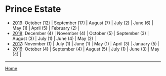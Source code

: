 # Prince Estate

  * [2019](./prince-estate-2019.md): 
      October (12) | 
      September (17) | 
      August (7) | 
      July (2) | 
      June (6) | 
      May (1) | 
      April (5) | 
      February (2) | 
  * [2018](./prince-estate-2018.md): 
      December (4) | 
      November (4) | 
      October (5) | 
      September (3) | 
      August (3) | 
      July (1) | 
      June (4) | 
      May (2) | 
  * [2017](./prince-estate-2017.md): 
      November (1) | 
      July (1) | 
      June (1) | 
      May (1) | 
      April (3) | 
      January (5) | 
  * [2016](./prince-estate-2016.md): 
      October (4) | 
      September (4) | 
      August (5) | 
      July (1) | 
      June (3) | 
      May (4) | 

----

[Home](../)
